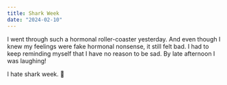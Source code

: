 ```yaml
---
title: Shark Week
date: "2024-02-10"
---
```


I went through such a hormonal roller-coaster yesterday. And even though I knew my feelings were fake hormonal nonsense, it still felt bad. I had to keep reminding myself that I have no reason to be sad. By late afternoon I was laughing! 

I hate shark week. 🦈

